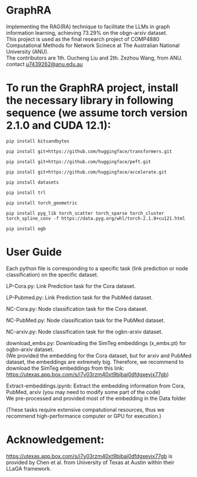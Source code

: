 # GraphRA
Implementing the RAG(RA) technique to facilitate the LLMs in graph information learning, achieving 73.29% on the obgn-arxiv dataset.<br>
This project is used as the final research project of COMP4880 Computational Methods for Network Scinece at The Australian National University (ANU).<br>
The contributors are 1th. Oucheng Liu and 2th. Zezhou Wang, from ANU. contact u7439262@anu.edu.au <br>


# To run the GraphRA project, install the necessary library in following sequence (we assume torch version 2.1.0 and CUDA 12.1): <br>

```
pip install bitsandbytes
```
```
pip install git+https://github.com/huggingface/transformers.git
```
```
pip install git+https://github.com/huggingface/peft.git
```
```
pip install git+https://github.com/huggingface/accelerate.git
```
```
pip install datasets
```
```
pip install trl
```
```
pip install torch_geometric
```
```
pip install pyg_lib torch_scatter torch_sparse torch_cluster torch_spline_conv -f https://data.pyg.org/whl/torch-2.1.0+cu121.html
```
```
pip install ogb
```
# User Guide
Each python file is corresponding to a specific task (link prediction or node classification) on the specific dataset.<br>

LP-Cora.py: Link Prediction task for the Cora dataset. <br>

LP-Pubmed.py: Link Prediction task for the PubMed dataset. <br>

NC-Cora.py: Node classification task for the Cora dataset. <br>

NC-PubMed.py: Node classification task for the PubMed dataset. <br>

NC-arxiv.py: Node classification task for the ogbn-arxiv dataset. <br>

download_embs.py: Downloading the SimTeg embeddings (x_embs.pt) for ogbn-arxiv dataset. <br>
(We provided the embedding for the Cora dataset, but for arxiv and PubMed dataset, the embeddings are extremely big. Therefore, we recommend to download the SimTeg embeddings from this link: <br> https://utexas.app.box.com/s/i7y03rzm40xt9bjbaj0dfdgxeyjx77gb) 

Extract-embeddings.ipynb: Extract the embedding information from Cora, PubMed, arxiv (you may need to modify some part of the code)<br>
We pre-processed and provided most of the embedding in the Data folder<br>

(These tasks require extensive compatutional resources, thus we recommend high-performance computer or GPU for execution.) <br>

# Acknowledgement:
https://utexas.app.box.com/s/i7y03rzm40xt9bjbaj0dfdgxeyjx77gb is provided by Chen et al. from University of Texas at Austin within their LLaGA framework.


